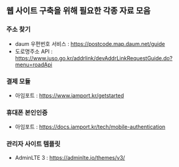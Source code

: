 ## 웹 사이트 구축을 위해 필요한 각종 자료 모음

### 주소 찾기
- daum 우편번호 서비스 : https://postcode.map.daum.net/guide
- 도로명주소 API : https://www.juso.go.kr/addrlink/devAddrLinkRequestGuide.do?menu=roadApi

### 결제 모듈
- 아임포트 : https://www.iamport.kr/getstarted

### 휴대폰 본인인증
- 아임포트 : https://docs.iamport.kr/tech/mobile-authentication

### 관리자 사이트 템플릿
- AdminLTE 3 : https://adminlte.io/themes/v3/
